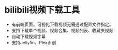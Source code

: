 # bilibili视频下载工具
- 有前端页面，可视化下载视频无需通过配置文件指定。
- 支持下载单个视频、视频合集、视频列表、收藏夹视频
- 自动下载视频字幕
- 支持Jellyfin、Plex识别 
